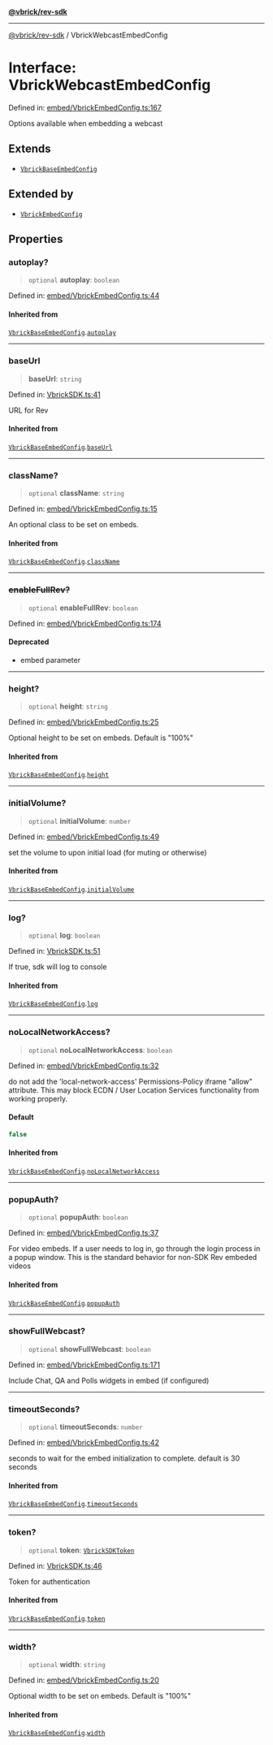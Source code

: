 [**@vbrick/rev-sdk**](../README.md)

***

[@vbrick/rev-sdk](../README.md) / VbrickWebcastEmbedConfig

# Interface: VbrickWebcastEmbedConfig

Defined in: [embed/VbrickEmbedConfig.ts:167](https://github.com/lukeselden/rev-sdk-js/blob/main/src/embed/VbrickEmbedConfig.ts#L167)

Options available when embedding a webcast

## Extends

- [`VbrickBaseEmbedConfig`](../Base/VbrickBaseEmbedConfig.md)

## Extended by

- [`VbrickEmbedConfig`](../Base/VbrickEmbedConfig.md)

## Properties

### autoplay?

> `optional` **autoplay**: `boolean`

Defined in: [embed/VbrickEmbedConfig.ts:44](https://github.com/lukeselden/rev-sdk-js/blob/main/src/embed/VbrickEmbedConfig.ts#L44)

#### Inherited from

[`VbrickBaseEmbedConfig`](../Base/VbrickBaseEmbedConfig.md).[`autoplay`](../Base/VbrickBaseEmbedConfig.md#autoplay)

***

### baseUrl

> **baseUrl**: `string`

Defined in: [VbrickSDK.ts:41](https://github.com/lukeselden/rev-sdk-js/blob/main/src/VbrickSDK.ts#L41)

URL for Rev

#### Inherited from

[`VbrickBaseEmbedConfig`](../Base/VbrickBaseEmbedConfig.md).[`baseUrl`](../Base/VbrickBaseEmbedConfig.md#baseurl)

***

### className?

> `optional` **className**: `string`

Defined in: [embed/VbrickEmbedConfig.ts:15](https://github.com/lukeselden/rev-sdk-js/blob/main/src/embed/VbrickEmbedConfig.ts#L15)

An optional class to be set on embeds.

#### Inherited from

[`VbrickBaseEmbedConfig`](../Base/VbrickBaseEmbedConfig.md).[`className`](../Base/VbrickBaseEmbedConfig.md#classname)

***

### ~~enableFullRev?~~

> `optional` **enableFullRev**: `boolean`

Defined in: [embed/VbrickEmbedConfig.ts:174](https://github.com/lukeselden/rev-sdk-js/blob/main/src/embed/VbrickEmbedConfig.ts#L174)

#### Deprecated

- embed parameter

***

### height?

> `optional` **height**: `string`

Defined in: [embed/VbrickEmbedConfig.ts:25](https://github.com/lukeselden/rev-sdk-js/blob/main/src/embed/VbrickEmbedConfig.ts#L25)

Optional height to be set on embeds. Default is "100%"

#### Inherited from

[`VbrickBaseEmbedConfig`](../Base/VbrickBaseEmbedConfig.md).[`height`](../Base/VbrickBaseEmbedConfig.md#height)

***

### initialVolume?

> `optional` **initialVolume**: `number`

Defined in: [embed/VbrickEmbedConfig.ts:49](https://github.com/lukeselden/rev-sdk-js/blob/main/src/embed/VbrickEmbedConfig.ts#L49)

set the volume to upon initial load (for muting or otherwise)

#### Inherited from

[`VbrickBaseEmbedConfig`](../Base/VbrickBaseEmbedConfig.md).[`initialVolume`](../Base/VbrickBaseEmbedConfig.md#initialvolume)

***

### log?

> `optional` **log**: `boolean`

Defined in: [VbrickSDK.ts:51](https://github.com/lukeselden/rev-sdk-js/blob/main/src/VbrickSDK.ts#L51)

If true, sdk will log to console

#### Inherited from

[`VbrickBaseEmbedConfig`](../Base/VbrickBaseEmbedConfig.md).[`log`](../Base/VbrickBaseEmbedConfig.md#log)

***

### noLocalNetworkAccess?

> `optional` **noLocalNetworkAccess**: `boolean`

Defined in: [embed/VbrickEmbedConfig.ts:32](https://github.com/lukeselden/rev-sdk-js/blob/main/src/embed/VbrickEmbedConfig.ts#L32)

do not add the 'local-network-access' Permissions-Policy iframe "allow" attribute.
This may block ECDN / User Location Services functionality from working properly.

#### Default

```ts
false
```

#### Inherited from

[`VbrickBaseEmbedConfig`](../Base/VbrickBaseEmbedConfig.md).[`noLocalNetworkAccess`](../Base/VbrickBaseEmbedConfig.md#nolocalnetworkaccess)

***

### popupAuth?

> `optional` **popupAuth**: `boolean`

Defined in: [embed/VbrickEmbedConfig.ts:37](https://github.com/lukeselden/rev-sdk-js/blob/main/src/embed/VbrickEmbedConfig.ts#L37)

For video embeds. If a user needs to log in, go through the login process in a popup window. This is the standard behavior for non-SDK Rev embeded videos

#### Inherited from

[`VbrickBaseEmbedConfig`](../Base/VbrickBaseEmbedConfig.md).[`popupAuth`](../Base/VbrickBaseEmbedConfig.md#popupauth)

***

### showFullWebcast?

> `optional` **showFullWebcast**: `boolean`

Defined in: [embed/VbrickEmbedConfig.ts:171](https://github.com/lukeselden/rev-sdk-js/blob/main/src/embed/VbrickEmbedConfig.ts#L171)

Include Chat, QA and Polls widgets in embed (if configured)

***

### timeoutSeconds?

> `optional` **timeoutSeconds**: `number`

Defined in: [embed/VbrickEmbedConfig.ts:42](https://github.com/lukeselden/rev-sdk-js/blob/main/src/embed/VbrickEmbedConfig.ts#L42)

seconds to wait for the embed initialization to complete. default is 30 seconds

#### Inherited from

[`VbrickBaseEmbedConfig`](../Base/VbrickBaseEmbedConfig.md).[`timeoutSeconds`](../Base/VbrickBaseEmbedConfig.md#timeoutseconds)

***

### token?

> `optional` **token**: [`VbrickSDKToken`](../Base/VbrickSDKToken.md)

Defined in: [VbrickSDK.ts:46](https://github.com/lukeselden/rev-sdk-js/blob/main/src/VbrickSDK.ts#L46)

Token for authentication

#### Inherited from

[`VbrickBaseEmbedConfig`](../Base/VbrickBaseEmbedConfig.md).[`token`](../Base/VbrickBaseEmbedConfig.md#token)

***

### width?

> `optional` **width**: `string`

Defined in: [embed/VbrickEmbedConfig.ts:20](https://github.com/lukeselden/rev-sdk-js/blob/main/src/embed/VbrickEmbedConfig.ts#L20)

Optional width to be set on embeds. Default is "100%"

#### Inherited from

[`VbrickBaseEmbedConfig`](../Base/VbrickBaseEmbedConfig.md).[`width`](../Base/VbrickBaseEmbedConfig.md#width)
